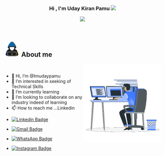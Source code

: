 
<h3 align="center"><b>Hi , I'm Uday Kiran Pamu </b><img src="https://media.giphy.com/media/hvRJCLFzcasrR4ia7z/giphy.gif" width="30"></h3>

<p align="center">
  <a href="https://github.com/DenverCoder1/readme-typing-svg"><img src="https://readme-typing-svg.herokuapp.com?font=Time+New+Roman&color=cyan&size=25&center=true&vCenter=true&width=600&height=100&lines=Thanks+for+visiting!+..&hearts;++;Self-taught+Disciple,;Computer+Science+Student,;Active+Learner/Researcher,;Love+to+learn+new+stuffs..<3"></a>
</p>


<br>



	
## <picture><img src = "https://github.com/0xAbdulKhalid/0xAbdulKhalid/raw/main/assets/mdImages/about_me.gif" width = 50px></picture> **About me**

<picture> <img align="right" src="https://github.com/0xAbdulKhalid/0xAbdulKhalid/raw/main/assets/mdImages/Right_Side.gif" width = 250px></picture>

<br>

- 👋 Hi, I’m @Imudaypamu
- 👀 I’m interested in seeking of Technical Skills
- 🌱 I’m currently learning 
- 💞️ I’m looking to collaborate on any industry indeed of learning
- 📫 How to reach me ...Linkedin

<!-- SOCAIL MEDIA HANDLES -->
- [![Linkedin Badge](https://img.shields.io/badge/-Imudaypamu-blue?style=flat-square&logo=Linkedin&logoColor=white&link=https://www.linkedin.com/in/uday-kiran-pamu-0741501a3)](https://www.linkedin.com/in/uday-kiran-pamu-0741501a3)

- [![Gmail Badge](https://img.shields.io/badge/-imudaykiranpamu@gmail.com-c14438?style=flat-square&logo=Gmail&logoColor=white&link=mailto:imudaykiranpamu@gmail.com)](mailto:ritikumariupadhyay24@gmail.com)

- [![WhatsApp Badge](https://img.shields.io/badge/-WhatsApp-25D366?style=flat-square&logo=whatsapp&logoColor=white&link=https://wa.me/+919701514053)](https://wa.me/+919701514053)

- [![Instagram Badge](https://img.shields.io/badge/Imudaypamu-E4405F?style=flat-square&logo=instagram&logoColor=white&link=https://instagram.com/uday_kiran_pamu?igshid=NTdlMDg3MTY=)](https://instagram.com/uday_kiran_pamu?igshid=NTdlMDg3MTY=)
<!---
Imudaypamu/Imudaypamu is a ✨ special ✨ repository because its `README.md` (this file) appears on your GitHub profile.
You can click the Preview link to take a look at your changes.
--->
